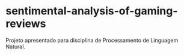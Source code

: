 # sentimental-analysis-of-gaming-reviews
 Projeto apresentado para disciplina de Processamento de Linguagem Natural.
